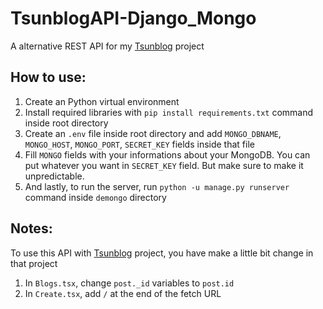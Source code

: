 # TsunblogAPI-Django_Mongo

A alternative REST API for my [Tsunblog](https://github.com/NightyBlazy/TsunBlog "My Tsunblog Project") project

## How to use:

1. Create an Python virtual environment
2. Install required libraries with `pip install requirements.txt` command inside root directory
3. Create an `.env` file inside root directory and add `MONGO_DBNAME`, `MONGO_HOST`, `MONGO_PORT`, `SECRET_KEY` fields inside that file
4. Fill `MONGO` fields with your informations about your MongoDB. You can put whatever you want in `SECRET_KEY` field. But make sure to make it unpredictable.
5. And lastly, to run the server, run `python -u manage.py runserver` command inside `demongo` directory

## Notes:

To use this API with [Tsunblog](https://github.com/NightyBlazy/TsunBlog "My Tsunblog Project") project, you have make a little bit change in that project

1. In `Blogs.tsx`, change `post._id` variables to `post.id`
2. In `Create.tsx`, add `/` at the end of the fetch URL
